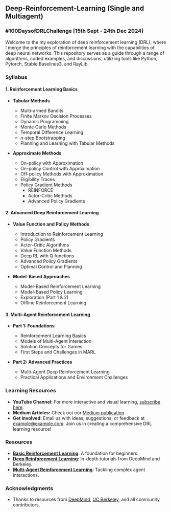 ## Deep-Reinforcement-Learning (Single and Multiagent)
### #100DaysofDRLChallenge [15th Sept - 24th Dec 2024]

Welcome to the my exploration of deep reinforcement learning (DRL), where I merge the principles of reinforcement learning with the capabilities of deep neural networks. This repository serves as a guide through a range of algorithms, coded examples, and discussions, utilizing tools like Python, Pytorch, Stable Baselines3, and RayLib.


### Syllabus
#### 1. **Reinforcement Learning Basics**
  - **Tabular Methods**
    - Multi-armed Bandits
    - Finite Markov Decision Processes
    - Dynamic Programming
    - Monte Carlo Methods
    - Temporal Difference Learning
    - n-step Bootstrapping
    - Planning and Learning with Tabular Methods

  - **Approximate Methods**
    - On-policy with Approximation
    - On-policy Control with Approximation
    - Off-policy Methods with Approximation
    - Eligibility Traces
    - Policy Gradient Methods
      - REINFORCE
      - Actor-Critic Methods
      - Advanced Policy Gradients

#### 2. **Advanced Deep Reinforcement Learning**
  - **Value Function and Policy Methods**
    - Introduction to Reinforcement Learning
    - Policy Gradients
    - Actor-Critic Algorithms
    - Value Function Methods
    - Deep RL with Q functions
    - Advanced Policy Gradients
    - Optimal Control and Planning

  - **Model-Based Approaches**
    - Model-Based Reinforcement Learning
    - Model-Based Policy Learning
    - Exploration (Part 1 & 2)
    - Offline Reinforcement Learning

#### 3. **Multi-Agent Reinforcement Learning**
  - **Part 1: Foundations**
    - Reinforcement Learning Basics
    - Models of Multi-Agent Interaction
    - Solution Concepts for Games
    - First Steps and Challenges in MARL

  - **Part 2: Advanced Practices**
    - Multi-Agent Deep Reinforcement Learning
    - Practical Applications and Environment Challenges

### Learning Resources
- **YouTube Channel:** For more interactive and visual learning, [subscribe here](https://www.youtube.com).
- **Medium Articles:** Check out our [Medium publication](https://medium.com/@example).
- **Get Involved:** Email us with ideas, suggestions, or feedback at [example@example.com](mailto:example@example.com). Join us in creating a comprehensive DRL learning resource!


### Resources 
- [**Basic Reinforcement Learning**](https://www.youtube.com/watch?v=2GwBez0D20A&list=PLwRJQ4m4UJjNymuBM9RdmB3Z9N5-0IlY0): A foundation for beginners.
- [**Deep Reinforcement Learning**](https://www.youtube.com/watch?v=FgzM3zpZ55o&list=PLoROMvodv4rOSOPzutgyCTapiGlY2Nd8u): In-depth tutorials from DeepMind and Berkeley.
- [**Multi-Agent Reinforcement Learning**](https://www.marl-book.com/download/marl-book.pdf): Tackling complex agent interactions.


### Acknowledgments
- Thanks to resources from [DeepMind](https://deepmind.com), [UC Berkeley](https://berkeley.edu), and all community contributors.

